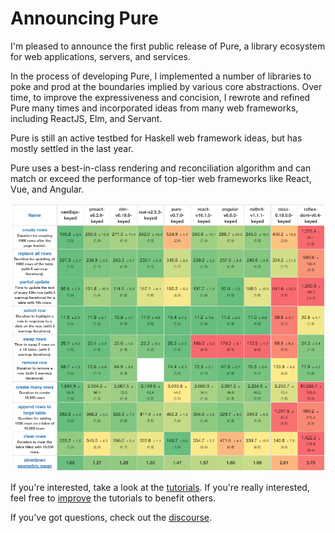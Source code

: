 # Announcing Pure

I'm pleased to announce the first public release of Pure, a library ecosystem for web applications, servers, and services.

In the process of developing Pure, I implemented a number of libraries to poke and prod at the boundaries implied by various core abstractions. Over time, to improve the expressiveness and concision, I rewrote and refined Pure many times and incorporated ideas from many web frameworks, including ReactJS, Elm, and Servant.

Pure is still an active testbed for Haskell web framework ideas, but has mostly settled in the last year.

Pure uses a best-in-class rendering and reconciliation algorithm and can match or exceed the performance of top-tier web frameworks like React, Vue, and Angular.

![benchmark](https://github.com/grumply/pure-platform/raw/master/js-framework-benchmark/results.png)

If you're interested, take a look at the [tutorials](/tut). If you're really interested, feel free to [improve](https://github.com/grumply/purehs.org/pulls) the tutorials to benefit others.

If you've got questions, check out the [discourse](http://discourse.purehs.org).